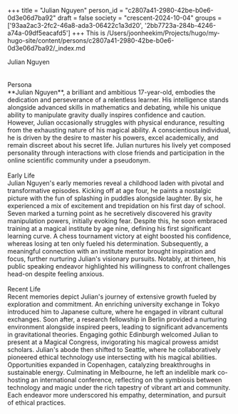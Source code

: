 +++
title = "Julian Nguyen"
person_id = "c2807a41-2980-42be-b0e6-0d3e06d7ba92"
draft = false
society = "crescent-2024-10-04"
groups = ['93aa2ac3-2fc2-46a8-ada3-06422c1a3d20', '2bb7723a-284b-4246-a74a-09df5eacafd5']
+++
This is /Users/joonheekim/Projects/hugo/my-hugo-site/content/persons/c2807a41-2980-42be-b0e6-0d3e06d7ba92/_index.md

<div class="h1_1_right">Julian Nguyen</div><br>
<br>
<div class="h2">Persona</div><div class="plain">**Julian Nguyen**, a brilliant and ambitious 17-year-old, embodies the dedication and perseverance of a relentless learner. His intelligence stands alongside advanced skills in mathematics and debating, while his unique ability to manipulate gravity dually inspires confidence and caution. However, Julian occasionally struggles with physical endurance, resulting from the exhausting nature of his magical ability. A conscientious individual, he is driven by the desire to master his powers, excel academically, and remain discreet about his secret life. Julian nurtures his lively yet composed personality through interactions with close friends and participation in the online scientific community under a pseudonym.</div><br>
<div class="h2">Early Life</div><div class="plain">Julian Nguyen's early memories reveal a childhood laden with pivotal and transformative episodes. Kicking off at age four, he paints a nostalgic picture with the fun of splashing in puddles alongside laughter. By six, he experienced a mix of excitement and trepidation on his first day of school. Seven marked a turning point as he secretively discovered his gravity manipulation powers, initially evoking fear. Despite this, he soon embraced training at a magical institute by age nine, defining his first significant learning curve. A chess tournament victory at eight boosted his confidence, whereas losing at ten only fueled his determination. Subsequently, a meaningful connection with an institute mentor brought inspiration and focus, further nurturing Julian's visionary pursuits. Notably, at thirteen, his public speaking endeavor highlighted his willingness to confront challenges head-on despite feeling anxious.</div><br>
<div class="h2">Recent Life</div><div class="plain">Recent memories depict Julian's journey of extensive growth fueled by exploration and commitment. An enriching university exchange in Tokyo introduced him to Japanese culture, where he engaged in vibrant cultural exchanges. Soon after, a research fellowship in Berlin provided a nurturing environment alongside inspired peers, leading to significant advancements in gravitational theories. Engaging gothic Edinburgh welcomed Julian to present at a Magical Congress, invigorating his magical prowess amidst scholars. Julian's abode then shifted to Seattle, where he collaboratively pioneered ethical technology use intersecting with his magical abilities. Opportunities expanded in Copenhagen, catalyzing breakthroughs in sustainable energy. Culminating in Melbourne, he left an indelible mark co-hosting an international conference, reflecting on the symbiosis between technology and magic under the rich tapestry of vibrant art and community. Each endeavor more underscored his empathy, determination, and pursuit of ethical practices.</div><br>
